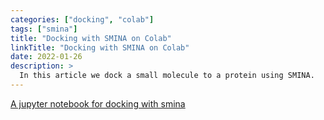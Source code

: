 ```yaml
---
categories: ["docking", "colab"]
tags: ["smina"]
title: "Docking with SMINA on Colab"
linkTitle: "Docking with SMINA on Colab"
date: 2022-01-26
description: >
  In this article we dock a small molecule to a protein using SMINA.
---
```


[A jupyter notebook for docking with smina](https://www.macinchem.org/reviews/JupyterDocking/jupyterdocking_files/JupyterDocking.html)
